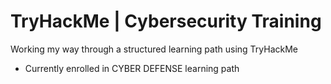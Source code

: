 # TryHackMe | Cybersecurity Training
Working my way through a structured learning path using TryHackMe
- Currently enrolled in CYBER DEFENSE learning path
